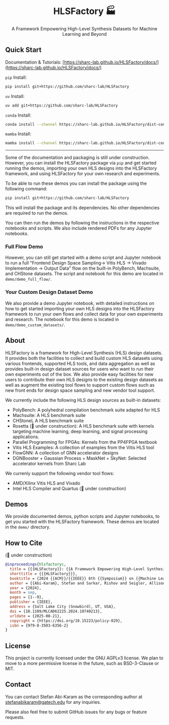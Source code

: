 <div>
  <h1 align="center">HLSFactory 🏭</h1>
  <p align="center">A Framework Empowering High-Level Synthesis Datasets for Machine Learning and Beyond</p>
</div>

## Quick Start

Documentation & Tutorials: [https://sharc-lab.github.io/HLSFactory/docs/](https://sharc-lab.github.io/HLSFactory/docs/)

`pip` Install:

```bash
pip install git+https://github.com/sharc-lab/HLSFactory
```

`uv` Install:

```bash
uv add git+https://github.com/sharc-lab/HLSFactory
```

`conda` Install:

```bash
conda install --channel https://sharc-lab.github.io/HLSFactory/dist-conda hlsfactory
```

`mamba` Install:

```bash
mamba install --channel https://sharc-lab.github.io/HLSFactory/dist-conda hlsfactory
```

<hr>

Some of the documentation and packaging is still under construction. However, you can install the HLSFactory package via `pip` and get started running the demos, importing your own HLS designs into the HLSFactory framework, and using HLSFactory for your own research and experiments.

To be able to run these demos you can install the package using the following command:

```bash
pip install git+https://github.com/sharc-lab/HLSFactory
```

This will install the package and its dependencies. No other dependencies are required to run the demos.

You can then run the demos by following the instructions in the respective notebooks and scripts. We also include rendered PDFs for any Jupyter notebooks. 

### Full Flow Demo

However, you can still get started with a demo script and Jupyter notebook to run a full "Frontend Design Space Sampling-> Vitis HLS -> Vivado Implementation -> Output Data" flow on the built-in PolyBench, Machsuite, and CHStone datasets. The script and notebook for this demo are located in `demo/demo_full_flow/`.

### Your Custom Design Dataset Demo

We also provide a demo Jupyter notebook, with detailed instructions on how to get started importing your own HLS designs into the HLSFactory framework to run your own flows and collect data for your own experiments and research. The notebook for this demo is located in `demo/demo_custom_datasets/`.


## About

HLSFactory is a framework for High-Level Synthesis (HLS) design datasets. It provides both the facilities to collect and build custom HLS datasets using various frontends, supported HLS tools, and data aggregation as well as provides built-in design dataset sources for users who want to run their own experiments out of the box. We also provide easy facilities for new users to contribute their own HLS designs to the existing design datasets as well as augment the existing tool flows to support custom flows such as new front ends for design space sampling and new vendor tool support.

We currently include the following HLS design sources as built-in datasets:

- PolyBench: A polyhedral compilation benchmark suite adapted for HLS
- Machsuite: A HLS benchmark suite
- CHStoneL A HLS benchmark suite
- Rosetta (🚧 under construction): A HLS benchmark suite with kernels targeting machine learning, deep learning, and signal processing applications.
- Parallel Programming for FPGAs: Kernels from the PP4FPGA textbook
- Vitis HLS Examples: A collection of examples from the Vitis HLS tool
- FlowGNN: A collection of GNN accelerator designs
- DGNBooster + Gaussian Process + MaskNet + SkyNet: Selected accelerator kernels from Sharc Lab

We currenly support the following vendor tool flows:

- AMD/Xilinx Vitis HLS and Vivado
- Intel HLS Compiler and Quartus (🚧 under construction)

## Demos

We provide documented demos, python scripts and Jupyter notebooks, to get you started with the HLSFactory framework. These demos are located in the `demo/` directory.

## How to Cite

(🚧 under construction)

```bibtex
@inproceedings{hlsfactoryc,
  title = {{{HLSFactory}}: {{A Framework Empowering High-Level Synthesis Datasets}} for {{Machine Learning}} and {{Beyond}}},
  shorttitle = {{{HLSFactory}}},
  booktitle = {2024 {{ACM}}/{{IEEE}} 6th {{Symposium}} on {{Machine Learning}} for {{CAD}} ({{MLCAD}})},
  author = {{Abi-Karam}, Stefan and Sarkar, Rishov and Seigler, Allison and Lowe, Sean and Wei, Zhigang and Chen, Hanqiu and Rao, Nanditha and John, Lizy and Arora, Aman and Hao, Cong},
  year = {2024},
  month = sep,
  pages = {1--9},
  publisher = {IEEE},
  address = {Salt Lake City (Snowbird), UT, USA},
  doi = {10.1109/MLCAD62225.2024.10740213},
  urldate = {2025-08-21},
  copyright = {https://doi.org/10.15223/policy-029},
  isbn = {979-8-3503-6356-2}
}
```

## License

This project is currently licensed under the GNU AGPLv3 license. We plan to  move to a more permissive license in the future, such as BSD-3-Clause or MIT.

## Contact

You can contact Stefan Abi-Karam as the corresponding author at [stefanabikaram@gatech.edu](mailto:stefanabikaram@gatech.edu) for any inquiries.

Please also feel free to submit GitHub issues for any bugs or feature requests.
